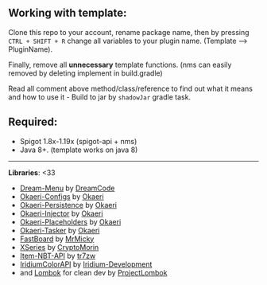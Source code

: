 Working with template:
-----
Clone this repo to your account, rename package name, then by pressing ``CTRL + SHIFT + R`` change all variables to your plugin name. (Template --> PluginName).

Finally, remove all **unnecessary** template functions.
(nms can easily removed by deleting implement in build.gradle)

Read all comment above method/class/reference to find out what it means and how to use it -
Build to jar by ``shadowJar`` gradle task.

**Required:**
-----
- Spigot 1.8x-1.19x (spigot-api + nms)
- Java 8+. (template works on java 8)

------

**Libraries**: <33
- [Dream-Menu](https://github.com/DreamPoland/dream-menu) by [DreamCode](https://github.com/DreamPoland)
- [Okaeri-Configs](https://github.com/OkaeriPoland/okaeri-configs) by [Okaeri](https://github.com/OkaeriPoland)
- [Okaeri-Persistence](https://github.com/OkaeriPoland/okaeri-persistence) by [Okaeri](https://github.com/OkaeriPoland)
- [Okaeri-Injector](https://github.com/OkaeriPoland/okaeri-injector) by [Okaeri](https://github.com/OkaeriPoland)
- [Okaeri-Placeholders](https://github.com/OkaeriPoland/okaeri-placeholders) by [Okaeri](https://github.com/OkaeriPoland)
- [Okaeri-Tasker](https://github.com/OkaeriPoland/okaeri-tasker) by [Okaeri](https://github.com/OkaeriPoland)
- [FastBoard](https://github.com/MrMicky-FR/FastBoard) by [MrMicky](https://github.com/MrMicky-FR)
- [XSeries](https://github.com/MrMicky-FR) by [CryptoMorin](https://github.com/CryptoMorin)
- [Item-NBT-API](https://github.com/tr7zw/Item-NBT-API) by [tr7zw](https://github.com/tr7zw)
- [IridiumColorAPI](https://github.com/Iridium-Development/IridiumColorAPI) by [Iridium-Development](https://github.com/Iridium-Development)
- and [Lombok](https://github.com/projectlombok/lombok) for clean dev by [ProjectLombok](https://github.com/projectlombok)